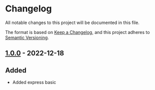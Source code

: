 # Changelog

All notable changes to this project will be documented in this file.

The format is based on [Keep a Changelog](https://keepachangelog.com/en/1.0.0/),
and this project adheres to [Semantic Versioning](https://semver.org/spec/v2.0.0.html).


## [1.0.0] - 2022-12-18

## Added

- Added express basic

[1.0.0]: https://github.com/simonnyholm/gereo-api/releases/tag/v1.0.0